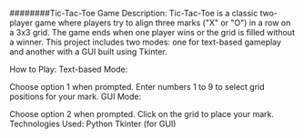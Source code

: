 ########Tic-Tac-Toe Game
Description:
Tic-Tac-Toe is a classic two-player game where players try to align three marks ("X" or "O") in a row on a 3x3 grid. The game ends when one player wins or the grid is filled without a winner. This project includes two modes: one for text-based gameplay and another with a GUI built using Tkinter.

How to Play:
Text-based Mode:

Choose option 1 when prompted.
Enter numbers 1 to 9 to select grid positions for your mark.
GUI Mode:

Choose option 2 when prompted.
Click on the grid to place your mark.
Technologies Used:
Python
Tkinter (for GUI)
